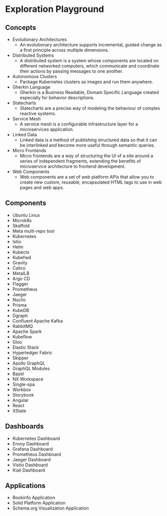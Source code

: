 # Exploration Playground

## Concepts
- Evolutionary Architectures
  - An evolutionary architecture supports incremental, guided change as a first principle across multiple dimensions.
- Distributed Systems
  - A distributed system is a system whose components are located on different networked computers, which communicate and coordinate their actions by passing messages to one another.
- Autonomous Clusters
  - Package Kubernetes clusters as images and run them anywhere.
- Gherkin Language
  - Gherkin is a Business Readable, Domain Specific Language created especially for behavior descriptions.
- Statecharts
  - Statecharts are a precise way of modeling the behaviour of complex reactive systems.
- Service Mesh
  - A service mesh is a configurable infrastructure layer for a microservices application.
- Linked Data
  - Linked data is a method of publishing structured data so that it can be interlinked and become more useful through semantic queries.
- Micro Frontends
  - Micro frontends are a way of structuring the UI of a site around a series of independent fragments, extending the benefits of microservice architecture to frontend development.
- Web Components
  - Web components are a set of web platform APIs that allow you to create new custom, reusable, encapsulated HTML tags to use in web pages and web apps.

## Components
- Ubuntu Linux
- Microk8s
- Skaffold
- Meta multi-repo tool
- Kubernetes
- Istio
- Helm
- Kubectx
- Kubefwd
- Gravity
- Calico
- MetalLB
- Argo CD
- Flagger
- Prometheus
- Jaeger
- Nuclio
- Prisma
- KubeDB
- Dgraph
- Confluent Apache Kafka
- RabbitMQ
- Apache Spark
- Kubeflow
- Gloo
- Elastic Stack
- Hyperledger Fabric
- Skipper
- Apollo GraphQL
- GraphQL Modules
- Bazel
- NX Workspace
- Single-spa
- Workbox
- Storybook
- Angular
- React
- XState

## Dashboards
- Kubernetes Dashboard
- Envoy Dashboard
- Grafana Dashboard
- Prometheus Dashboard
- Jaeger Dashboard
- Vistio Dashboard
- Kiali Dashboard

## Applications
- Bookinfo Application
- Solid Platform Application
- Schema.org Visualization Application
